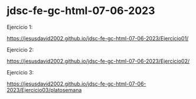 # jdsc-fe-gc-html-07-06-2023

Ejercicio 1:

https://jesusdavid2002.github.io/jdsc-fe-gc-html-07-06-2023/Ejercicio01/

Ejercicio 2:

https://jesusdavid2002.github.io/jdsc-fe-gc-html-07-06-2023/Ejercicio02/

Ejercicio 3:

https://jesusdavid2002.github.io/jdsc-fe-gc-html-07-06-2023/Ejercicio03/platosemana
